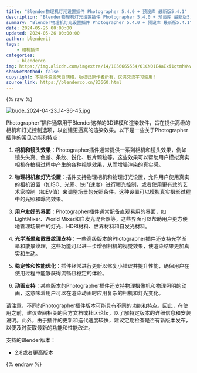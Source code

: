 ```yaml
---
title: "Blender物理机灯光设置插件 Photographer 5.4.0 + 预设库 最新版5.4.1"
description: "Blender物理机灯光设置插件 Photographer 5.4.0 + 预设库 最新版5.4.1"
summary: "Blender物理机灯光设置插件 Photographer 5.4.0 + 预设库 最新版5.4.1"
date: 2024-05-26 00:00:00
updated: 2024-05-26 00:00:00
author: blenderit
tags: 
    - 相机插件
categories:
    - blenderco
img: https://img.alicdn.com/imgextra/i4/1856665554/O1CN01E4aExi1qtmhWwAV6L_!!1856665554.jpg
showGetMethod: false
copyright: 本插件资源来自网络，版权归原作者所有，仅供交流学习使用！
source_link: https://blenderco.cn/83660.html
---
```


{% raw %}
<p><img class="aligncenter" src="https://img.alicdn.com/imgextra/i4/1856665554/O1CN01E4aExi1qtmhWwAV6L_!!1856665554.jpg" alt="bude_2024-04-23_14-36-45.jpg"></p><p class="">Photographer”插件通常用于Blender这样的3D建模和渲染软件，旨在提供高级的相机和灯光控制选项，以创建更逼真的渲染效果。以下是一些关于Photographer插件的常见功能和特点：</p><ol>
<li>
<p class=""><strong>相机和镜头效果</strong>：Photographer插件通常提供一系列相机和镜头效果，例如镜头失真、色差、条纹、锐化、胶片颗粒等。这些效果可以帮助用户模拟真实相机在拍摄过程中产生的各种视觉效果，从而增强渲染的真实感。</p>
</li>
<li>
<p class=""><strong>物理相机和灯光设置</strong>：插件支持物理相机和物理灯光设置，允许用户使用真实的相机设置（如ISO、光圈、快门速度）进行曝光控制，或者使用更有效的艺术家控制（如EV值）来调整场景的光照条件。这种设置可以模拟真实摄影过程中的光照和曝光效果。</p>
</li>
<li>
<p class=""><strong>用户友好的界面</strong>：Photographer插件通常配备直观易用的界面，如LightMixer、World Mixer和自发光混合器等，这些界面可以帮助用户更方便地管理场景中的灯光、HDRI材料、世界材料和自发光材料。</p>
</li>
<li>
<p class=""><strong>光学渐晕和散景纹理支持</strong>：一些高级版本的Photographer插件还支持光学渐晕和散景纹理，这些功能可以进一步增强相机的视觉效果，使渲染结果更加真实和生动。</p>
</li>
<li>
<p class=""><strong>稳定性和性能优化</strong>：插件经常进行更新以修复小错误并提升性能，确保用户在使用过程中能够获得流畅且稳定的体验。</p>
</li>
<li>
<p class=""><strong>动画支持</strong>：某些版本的Photographer插件还支持物理摄像机和物理照明的动画，这意味着用户可以在渲染动画时应用复杂的相机和灯光变化。</p>
</li>
</ol><p class="">请注意，不同的Photographer插件版本可能具有不同的功能和特点。因此，在使用之前，建议查阅相关的官方文档或社区论坛，以了解特定版本的详细信息和安装说明。此外，由于插件的更新和迭代速度较快，建议定期检查是否有新版本发布，以便及时获取最新的功能和性能改进。</p><p>支持的Blender版本：</p><ul>
<li>2.8或者更高版本</li>
</ul>
<div style="display: none">blenderco</div>
{% endraw %}